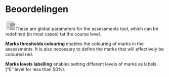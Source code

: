 # Beoordelingen

![](../../../.gitbook/assets/graficos12.png)These are global parameters for the assessments tool, which can be redefined \(in most cases\) tat the course level.

**Marks thresholds colouring** enables the colouring of marks in the assessments. It is also necessary to define the marks that will effectively be coloured red.

**Marks levels labelling** enables setting different levels of marks as labels \(“E” level for less than 50%\).

